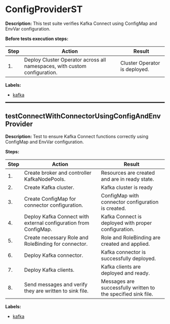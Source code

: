 # ConfigProviderST

**Description:** This test suite verifies Kafka Connect using ConfigMap and EnvVar configuration.

**Before tests execution steps:**

| Step | Action | Result |
| - | - | - |
| 1. | Deploy Cluster Operator across all namespaces, with custom configuration. | Cluster Operator is deployed. |

**Labels:**

* [kafka](labels/kafka.md)

<hr style="border:1px solid">

## testConnectWithConnectorUsingConfigAndEnvProvider

**Description:** Test to ensure Kafka Connect functions correctly using ConfigMap and EnvVar configuration.

**Steps:**

| Step | Action | Result |
| - | - | - |
| 1. | Create broker and controller KafkaNodePools. | Resources are created and are in ready state. |
| 2. | Create Kafka cluster. | Kafka cluster is ready |
| 3. | Create ConfigMap for connector configuration. | ConfigMap with connector configuration is created. |
| 4. | Deploy Kafka Connect with external configuration from ConfigMap. | Kafka Connect is deployed with proper configuration. |
| 5. | Create necessary Role and RoleBinding for connector. | Role and RoleBinding are created and applied. |
| 6. | Deploy Kafka connector. | Kafka connector is successfully deployed. |
| 7. | Deploy Kafka clients. | Kafka clients are deployed and ready. |
| 8. | Send messages and verify they are written to sink file. | Messages are successfully written to the specified sink file. |

**Labels:**

* [kafka](labels/kafka.md)

